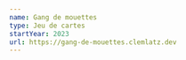 ```yaml
---
name: Gang de mouettes
type: Jeu de cartes
startYear: 2023
url: https://gang-de-mouettes.clemlatz.dev
---
```

